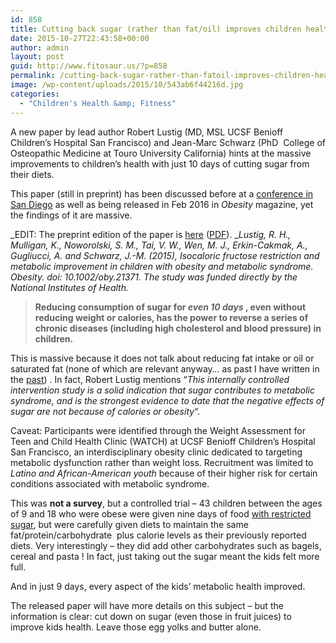 ```yaml
---
id: 858
title: Cutting back sugar (rather than fat/oil) improves children health in 10 days flat
date: 2015-10-27T22:43:58+00:00
author: admin
layout: post
guid: http://www.fitosaur.us/?p=858
permalink: /cutting-back-sugar-rather-than-fatoil-improves-children-health-in-10-days-flat-858/
image: /wp-content/uploads/2015/10/543ab6f44216d.jpg
categories:
  - "Children's Health &amp; Fitness"
---
```

A new paper by lead author Robert Lustig (MD, MSL UCSF Benioff Children&#8217;s Hospital San Francisco) and Jean-Marc Schwarz (PhD  College of Osteopathic Medicine at Touro University California) hints at the massive improvements to children&#8217;s health with just 10 days of cutting sugar from their diets.

This paper (still in preprint) has been discussed before at a <a href="http://www.healio.com/endocrinology/obesity/news/online/%7B4cac209c-a2a3-4ec8-83c4-f39774e92535%7D/short-term-fructose-restriction-in-children-reduces-sugar-to-fat-conversion-in-liver" onclick="_gaq.push(['_trackEvent', 'outbound-article', 'http://www.healio.com/endocrinology/obesity/news/online/%7B4cac209c-a2a3-4ec8-83c4-f39774e92535%7D/short-term-fructose-restriction-in-children-reduces-sugar-to-fat-conversion-in-liver', 'conference in San Diego']);" >conference in San Diego</a> as well as being released in Feb 2016 in _Obesity_ magazine, yet the findings of it are massive.

_EDIT: The preprint edition of the paper is <a href="http://onlinelibrary.wiley.com/doi/10.1002/oby.21371/abstract" onclick="_gaq.push(['_trackEvent', 'outbound-article', 'http://onlinelibrary.wiley.com/doi/10.1002/oby.21371/abstract', 'here']);" >here</a> (<a href="http://onlinelibrary.wiley.com/doi/10.1002/oby.21371/pdf" onclick="_gaq.push(['_trackEvent', 'outbound-article', 'http://onlinelibrary.wiley.com/doi/10.1002/oby.21371/pdf', 'PDF']);" >PDF</a>). __Lustig, R. H., Mulligan, K., Noworolski, S. M., Tai, V. W., Wen, M. J., Erkin-Cakmak, A., Gugliucci, A. and Schwarz, J.-M. (2015), Isocaloric fructose restriction and metabolic improvement in children with obesity and metabolic syndrome. Obesity. doi: 10.1002/oby.21371. The study was funded directly by the National Institutes of Health._

> **Reducing consumption of sugar for _even 10 days_ , even without reducing weight or calories, has the power to reverse a series of chronic diseases (including high cholesterol and blood pressure) in children.**

This is massive because it does not talk about reducing fat intake or oil or saturated fat (none of which are relevant anyway&#8230; as past I have written in the <a href="http://www.fitosaur.us/credit-suisse-thought-leadership-posts-a-study-in-favor-of-saturated-fats-845/" onclick="_gaq.push(['_trackEvent', 'outbound-article', 'http://www.fitosaur.us/credit-suisse-thought-leadership-posts-a-study-in-favor-of-saturated-fats-845/', 'past']);" >past</a>) . In fact, Robert Lustig mentions &#8220;_This internally controlled intervention study is a solid indication that sugar contributes to metabolic syndrome, and is the strongest evidence to date that the negative effects of sugar are not because of calories or obesity_&#8220;.

Caveat: Participants were identified through the Weight Assessment for Teen and Child Health Clinic (WATCH) at UCSF Benioff Children&#8217;s Hospital San Francisco, an interdisciplinary obesity clinic dedicated to targeting metabolic dysfunction rather than weight loss. Recruitment was limited to _Latino and African-American youth_ because of their higher risk for certain conditions associated with metabolic syndrome.

This was **not a survey**, but a controlled trial &#8211; 43 children between the ages of 9 and 18 who were obese were given nine days of food <span style="text-decoration: underline;">with restricted sugar</span>, but were carefully given diets to maintain the same fat/protein/carbohydrate  plus calorie levels as their previously reported diets. Very interestingly &#8211; they did add other carbohydrates such as bagels, cereal and pasta ! In fact, just taking out the sugar meant the kids felt more full.

And in just 9 days, every aspect of the kids&#8217; metabolic health improved.

The released paper will have more details on this subject &#8211; but the information is clear: cut down on sugar (even those in fruit juices) to improve kids health. Leave those egg yolks and butter alone.